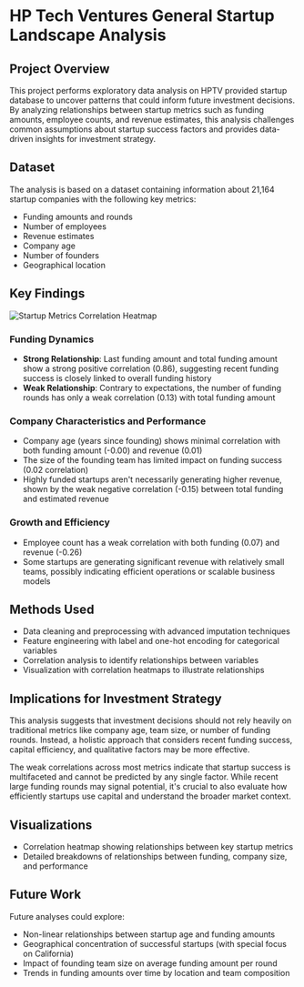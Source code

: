 # HP Tech Ventures General Startup Landscape Analysis

## Project Overview
This project performs exploratory data analysis on HPTV provided startup database to uncover patterns that could inform future investment decisions. By analyzing relationships between startup metrics such as funding amounts, employee counts, and revenue estimates, this analysis challenges common assumptions about startup success factors and provides data-driven insights for investment strategy.

## Dataset
The analysis is based on a dataset containing information about 21,164 startup companies with the following key metrics:
- Funding amounts and rounds
- Number of employees
- Revenue estimates
- Company age
- Number of founders
- Geographical location

## Key Findings
![Startup Metrics Correlation Heatmap](https://github.com/yourusername/yourrepository/raw/main/images/correlation_heatmap.png)

### Funding Dynamics
- **Strong Relationship**: Last funding amount and total funding amount show a strong positive correlation (0.86), suggesting recent funding success is closely linked to overall funding history
- **Weak Relationship**: Contrary to expectations, the number of funding rounds has only a weak correlation (0.13) with total funding amount

### Company Characteristics and Performance
- Company age (years since founding) shows minimal correlation with both funding amount (-0.00) and revenue (0.01)
- The size of the founding team has limited impact on funding success (0.02 correlation)
- Highly funded startups aren't necessarily generating higher revenue, shown by the weak negative correlation (-0.15) between total funding and estimated revenue

### Growth and Efficiency
- Employee count has a weak correlation with both funding (0.07) and revenue (-0.26)
- Some startups are generating significant revenue with relatively small teams, possibly indicating efficient operations or scalable business models

## Methods Used
- Data cleaning and preprocessing with advanced imputation techniques
- Feature engineering with label and one-hot encoding for categorical variables
- Correlation analysis to identify relationships between variables
- Visualization with correlation heatmaps to illustrate relationships

## Implications for Investment Strategy
This analysis suggests that investment decisions should not rely heavily on traditional metrics like company age, team size, or number of funding rounds. Instead, a holistic approach that considers recent funding success, capital efficiency, and qualitative factors may be more effective.

The weak correlations across most metrics indicate that startup success is multifaceted and cannot be predicted by any single factor. While recent large funding rounds may signal potential, it's crucial to also evaluate how efficiently startups use capital and understand the broader market context.

## Visualizations
- Correlation heatmap showing relationships between key startup metrics
- Detailed breakdowns of relationships between funding, company size, and performance

## Future Work
Future analyses could explore:
- Non-linear relationships between startup age and funding amounts
- Geographical concentration of successful startups (with special focus on California)
- Impact of founding team size on average funding amount per round
- Trends in funding amounts over time by location and team composition
